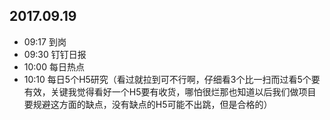 ## 2017.09.19
* 09:17 到岗
* 09:30 钉钉日报
* 10:00 每日热点
* 10:10 每日5个H5研究（看过就拉到可不行啊，仔细看3个比一扫而过看5个要有效，关键我觉得看好一个H5要有收货，哪怕很烂那也知道以后我们做项目要规避这方面的缺点，没有缺点的H5可能不出跳，但是合格的）
